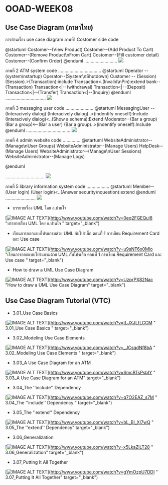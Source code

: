 # OOAD-WEEK08

## Use Case Diagram (ภาษาไทย)

การบ้านเรื่อง use case diagram 
 ภาพที่1 Costomer side
 code
 
@startuml
Costomer--(View Product)
Costomer--(Add Product To Cart)
Costomer--(Remove Product\nFrom Cart)
Costomer--(Fill customer detail)
Costomer--(Confirm Order)
@enduml
..........................
![](http://www.plantuml.com/plantuml/img/SoWkIImgAStDuNBEBox9pqqjqjNL2CjCBLS8ACfFAKqkqKIMS4n9WOahXEGhE0EreiW7fURcbwN2bCJakHNbvsAgSilCoL58BeNm5L9IIn8pSr0KEEVdfMKMvIhu5wMa5cboSJcavgM0d0W0)



ภาพที่ 2 ATM system
code
..................................
@startuml
Operator -- (system\nstartup)
Operator--(System\nShutdown)
Customer -- (Session)
(Session).>(Transaction):include
Transaction<.(Invalid\nPin):extend
bank--(Transaction)
Transaction<|--(withdrawal)
Transaction<|--(Deposit)
Transaction<|--(Transfer)
Transaction<|--(Inquiry)
@enduml
................................
![](http://www.plantuml.com/plantuml/img/PP313e8m44Jl_GgESAWVO8mXqGidJV38fT8rD9OjThSYYHzl4KCmt7RcxMGdcnChpw6rujI1L-ny8cMIqa0CROKJxRAPIfcMFrOsWRNhCHE7GEnQcA8b41aNtNdQxDEBLqYgvb5k3TOsQ10BSxT92tmgQtI5PnDtuCM0MbmLtkF9PVmlzewmDznehtfbr-m8dIF3Q_3LD_1hKk0Z63zaGkInmVYP3m00)


ภาพที่ 3 messaging user
code
......................
@startuml
MessagingUser -- (Interacively dialog)
(Interacively dialog)..>(indentify oneself):Include
(Interacively dialog)<..(Show a schema):Extend
Moderator--(Bar a group)
(Bar a group)<--(Bar a user)
(Bar a group)..>(indentify oneself):Include
@enduml
...................................
![](http://www.plantuml.com/plantuml/img/XKzB2i8m5Dpd55acY-G0fKWHN7JHbVG0Z-Gr3QGlae_Qsnit8b9mEJzcPiW5KgbRO1Fc3CwJcpCchXGN8nLCOFmTmywjXn2TP8UirYVXoI8Ll-my4cOCY-n6Cg5QFCxqMelh6XySU3OhRY2xoxCWMJP5szmb9gN46L8pk1JhhNL_e_wZrZRuH_mpQ6Wrxyyl)

ภาพที่ 4 admin website
code
..............
@startuml
WebsiteAdministrator--(Manage\nUser Groups)
WebsiteAdministrator--(Manage Users)
HelpDesk--(Manage Users)
WebsiteAdministrator--(Manage\nUser Sessions)
WebsiteAdministrator--(Manage Logs)

@enduml

...............................
![](http://www.plantuml.com/plantuml/img/SoWkIImgAStDuGfFJIhEB4brJCdDpCiiBYbABCalqjNLy4tCIqnFZSaBBKujKd0loYyjADR4hrO1f1Ieo2Crfy0bjJWRGu8Ocu9JYuipy_C8skMJdmvKm-MGcfS2yWG0)

ภาพที่ 5 library information system
code
..................
@startuml
Member--(User login)
(User login)<..(Answer security\nquestion):extend
@enduml
........................
![](http://www.plantuml.com/plantuml/img/SoWkIImgAStDuV9DpKrABTBLrGWjJYrIoCbFpypJv4BcsEZfQJZc5PS31OfJaqkBCaigO_8AIrEBIpBpypIjKYjAKlDIkBWSW2J8F000)


* บรรยายเรื่อง UML โดย อ.ปานใจ  

[![IMAGE ALT TEXT](http://img.youtube.com/vi/0eq2FGEQul8/0.jpg)](http://www.youtube.com/watch?v=0eq2FGEQul8 "บรรยายเรื่อง UML โดย อ.ปานใจ  " target="_blank") 

* เรียนการออกแบบโปรแกรมด้วย UML กับโปรเอิ๊ก ตอนที่ 1 การเขียน Requirement Card และ Use case   

[![IMAGE ALT TEXT](http://img.youtube.com/vi/u9sNT6x0Mlo/0.jpg)](http://www.youtube.com/watch?v=u9sNT6x0Mlo "เรียนการออกแบบโปรแกรมด้วย UML กับโปรเอิ๊ก ตอนที่ 1 การเขียน Requirement Card และ Use case " target="_blank") 

* How to draw a UML Use Case Diagram

[![IMAGE ALT TEXT](http://img.youtube.com/vi/UzprPX82Nac/0.jpg)](http://www.youtube.com/watch?v=UzprPX82Nac "How to draw a UML Use Case Diagram" target="_blank") 

## Use Case Diagram Tutorial (VTC)

* 3.01_Use Case Basics  

[![IMAGE ALT TEXT](http://img.youtube.com/vi/tLJXJLfLCCM/0.jpg)](http://www.youtube.com/watch?v=tLJXJLfLCCM " 3.01_Use Case Basics " target="_blank") 

* 3.02_Modeling Use Case Elements  

[![IMAGE ALT TEXT](http://img.youtube.com/vi/_JCsqdNf8bA/0.jpg)](http://www.youtube.com/watch?v=_JCsqdNf8bA " 3.02_Modeling Use Case Elements " target="_blank") 
 
* 3.03_A Use Case Diagram for an ATM  

[![IMAGE ALT TEXT](http://img.youtube.com/vi/SmcBTsPsbIY/0.jpg)](http://www.youtube.com/watch?v=SmcBTsPsbIY " 3.03_A Use Case Diagram for an ATM" target="_blank") 

 

* 3.04_The ''include'' Dependency  

[![IMAGE ALT TEXT](http://img.youtube.com/vi/q7O2EAZ_s7M/0.jpg)](http://www.youtube.com/watch?v=q7O2EAZ_s7M " 3.04_The ''include'' Dependency " target="_blank") 

 

* 3.05_The ''extend'' Dependency  

[![IMAGE ALT TEXT](http://img.youtube.com/vi/bL_Bl_Xl7wQ/0.jpg)](http://www.youtube.com/watch?v=bL_Bl_Xl7wQ " 3.05_The ''extend'' Dependency" target="_blank") 

 
* 3.06_Generalization  

[![IMAGE ALT TEXT](http://img.youtube.com/vi/x5LkaZlLT28/0.jpg)](http://www.youtube.com/watch?v=x5LkaZlLT28 " 3.06_Generalization" target="_blank") 

 
* 3.07_Putting It All Together  

[![IMAGE ALT TEXT](http://img.youtube.com/vi/gYmOzpU7DDI/0.jpg)](http://www.youtube.com/watch?v=gYmOzpU7DDI " 3.07_Putting It All Together" target="_blank") 
 
